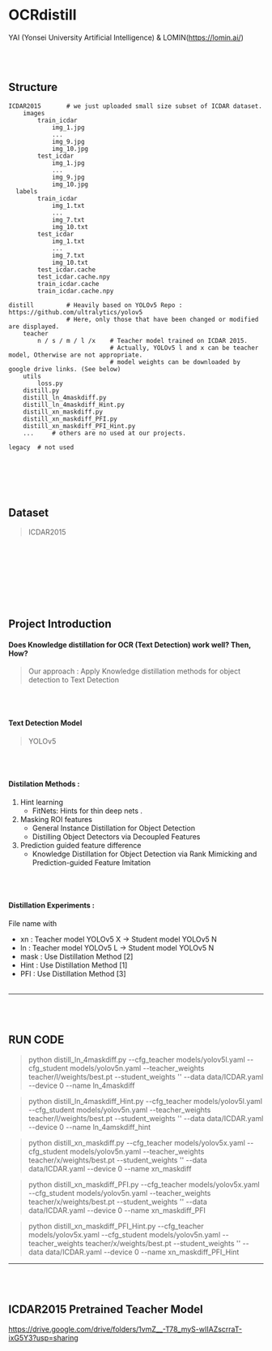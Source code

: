 # OCRdistill
YAI (Yonsei University Artificial Intelligence) & LOMIN(https://lomin.ai/)


<br></br>
## Structure

~~~
ICDAR2015       # we just uploaded small size subset of ICDAR dataset.
    images
        train_icdar
            img_1.jpg
            ...
            img_9.jpg
            img_10.jpg
        test_icdar
            img_1.jpg
            ...
            img_9.jpg
            img_10.jpg
  labels
        train_icdar
            img_1.txt
            ...
            img_7.txt
            img_10.txt
        test_icdar
            img_1.txt
            ...
            img_7.txt
            img_10.txt
        test_icdar.cache
        test_icdar.cache.npy
        train_icdar.cache
        train_icdar.cache.npy
    
distill         # Heavily based on YOLOv5 Repo : https://github.com/ultralytics/yolov5
                # Here, only those that have been changed or modified are displayed.
    teacher
        n / s / m / l /x    # Teacher model trained on ICDAR 2015.
                            # Actually, YOLOv5 l and x can be teacher model, Otherwise are not appropriate.
                            # model weights can be downloaded by google drive links. (See below)
    utils
        loss.py
    distill.py
    distill_ln_4maskdiff.py
    distill_ln_4maskdiff_Hint.py
    distill_xn_maskdiff.py
    distill_xn_maskdiff_PFI.py
    distill_xn_maskdiff_PFI_Hint.py
    ...     # others are no used at our projects.
    
legacy  # not used

~~~
<br></br>
---

## Dataset
> ICDAR2015

<br></br>
---
<br></br>
## Project Introduction

#### Does Knowledge distillation for OCR (Text Detection) work well? Then, How?

> Our approach : Apply Knowledge distillation methods for object detection to Text Detection 

<br></br>
#### Text Detection Model
> YOLOv5 

<br></br>
#### Distilation Methods :
1. Hint learning
    - FitNets: Hints for thin deep nets .
2. Masking ROI features 
    - General Instance Distillation for Object Detection
    - Distilling Object Detectors via Decoupled Features
3. Prediction guided feature difference
    - Knowledge Distillation for Object Detection via Rank Mimicking and Prediction-guided Feature Imitation

<br></br>
#### Distillation Experiments :
File name with
- xn : Teacher model YOLOv5 X -> Student model YOLOv5 N
- ln : Teacher model YOLOv5 L -> Student model YOLOv5 N
- mask : Use Distillation Method [2]
- Hint : Use Distillation Method [1]
- PFI : Use Distillation Method [3]
<br></br>
---
<br></br>
## RUN CODE
> python distill_ln_4maskdiff.py --cfg_teacher models/yolov5l.yaml --cfg_student models/yolov5n.yaml --teacher_weights teacher/l/weights/best.pt --student_weights '' --data data/ICDAR.yaml --device 0 --name ln_4maskdiff

> python distill_ln_4maskdiff_Hint.py --cfg_teacher models/yolov5l.yaml --cfg_student models/yolov5n.yaml --teacher_weights teacher/l/weights/best.pt --student_weights '' --data data/ICDAR.yaml --device 0 --name ln_4amskdiff_hint

> python distill_xn_maskdiff.py --cfg_teacher models/yolov5x.yaml --cfg_student models/yolov5n.yaml --teacher_weights teacher/x/weights/best.pt --student_weights '' --data data/ICDAR.yaml --device 0 --name xn_maskdiff

> python distill_xn_maskdiff_PFI.py --cfg_teacher models/yolov5x.yaml --cfg_student models/yolov5n.yaml --teacher_weights teacher/x/weights/best.pt --student_weights '' --data data/ICDAR.yaml --device 0 --name xn_maskdiff_PFI

> python distill_xn_maskdiff_PFI_Hint.py --cfg_teacher models/yolov5x.yaml --cfg_student models/yolov5n.yaml --teacher_weights teacher/x/weights/best.pt --student_weights '' --data data/ICDAR.yaml --device 0 --name xn_maskdiff_PFI_Hint


---
<br></br>

## ICDAR2015 Pretrained Teacher Model
https://drive.google.com/drive/folders/1vmZ__-T78_myS-wIIAZscrraT-ixG5Y3?usp=sharing










